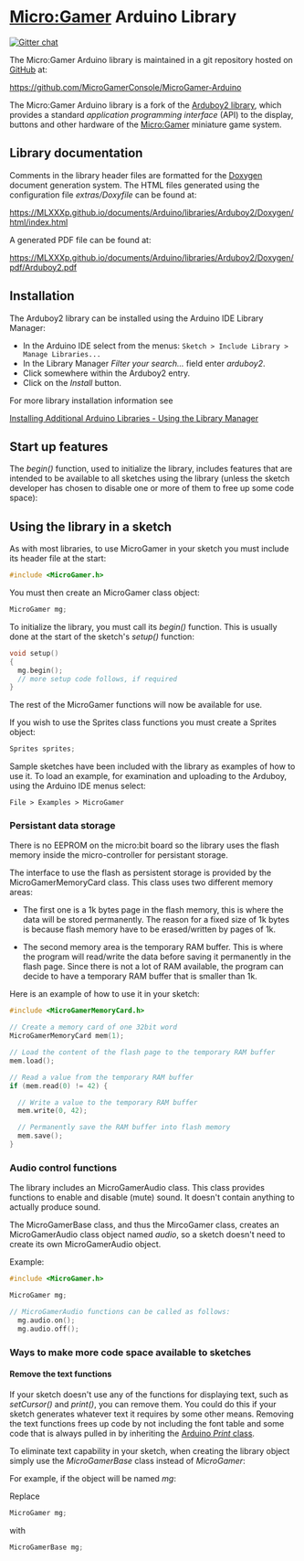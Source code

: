 # [Micro:Gamer](https://hackaday.io/project/47760-microgamer) Arduino Library

[![Gitter chat](https://badges.gitter.im/gitterHQ/gitter.png)](https://gitter.im/MicroGamerConsole/Lobby)

The Micro:Gamer Arduino library is maintained in a git repository hosted on [GitHub](https://github.com/) at:

https://github.com/MicroGamerConsole/MicroGamer-Arduino

The Micro:Gamer Arduino library is a fork of the [Arduboy2 library](), which provides a standard *application programming interface* (API) to the display, buttons and other hardware of the [Micro:Gamer](https://hackaday.io/project/47760-microgamer) miniature game system.

## Library documentation

Comments in the library header files are formatted for the [Doxygen](http://www.doxygen.org) document generation system. The HTML files generated using the configuration file _extras/Doxyfile_ can be found at:

https://MLXXXp.github.io/documents/Arduino/libraries/Arduboy2/Doxygen/html/index.html

A generated PDF file can be found at:

https://MLXXXp.github.io/documents/Arduino/libraries/Arduboy2/Doxygen/pdf/Arduboy2.pdf

## Installation

The Arduboy2 library can be installed using the Arduino IDE Library Manager:

- In the Arduino IDE select from the menus: `Sketch > Include Library > Manage Libraries...`
- In the Library Manager *Filter your search...* field enter *arduboy2*.
- Click somewhere within the Arduboy2 entry.
- Click on the *Install* button.

For more library installation information see

[Installing Additional Arduino Libraries - Using the Library Manager](https://www.arduino.cc/en/Guide/Libraries#toc3)

## Start up features

The *begin()* function, used to initialize the library, includes features that are intended to be available to all sketches using the library (unless the sketch developer has chosen to disable one or more of them to free up some code space):

## Using the library in a sketch

As with most libraries, to use MicroGamer in your sketch you must include its header file at the start:

```cpp
#include <MicroGamer.h>
```

You must then create an MicroGamer class object:

```cpp
MicroGamer mg;
```

To initialize the library, you must call its *begin()* function. This is usually done at the start of the sketch's *setup()* function:

```cpp
void setup()
{
  mg.begin();
  // more setup code follows, if required
}
```

The rest of the MicroGamer functions will now be available for use.

If you wish to use the Sprites class functions you must create a Sprites object:

```cpp
Sprites sprites;
```

Sample sketches have been included with the library as examples of how to use it. To load an example, for examination and uploading to the Arduboy, using the Arduino IDE menus select:

`File > Examples > MicroGamer`

### Persistant data storage

There is no EEPROM on the micro:bit board so the library uses the flash memory inside the micro-controller for persistant storage.

The interface to use the flash as persistent storage is provided by the MicroGamerMemoryCard class. This class uses two different memory areas:

 - The first one is a 1k bytes page in the flash memory, this is where the data will be stored permanently. The reason for a fixed size of 1k bytes is because flash memory have to be erased/written by pages of 1k.

 - The second memory area is the temporary RAM buffer. This is where the program will read/write the data before saving it permanently in the flash page. Since there is not a lot of RAM available, the program can decide to have a temporary RAM buffer that is smaller than 1k.

Here is an example of how to use it in your sketch:

```cpp
#include <MicroGamerMemoryCard.h>

// Create a memory card of one 32bit word
MicroGamerMemoryCard mem(1);

// Load the content of the flash page to the temporary RAM buffer
mem.load();

// Read a value from the temporary RAM buffer
if (mem.read(0) != 42) {

  // Write a value to the temporary RAM buffer
  mem.write(0, 42);

  // Permanently save the RAM buffer into flash memory
  mem.save();
}
```

### Audio control functions

The library includes an MicroGamerAudio class. This class provides functions to enable and disable (mute) sound. It doesn't contain anything to actually produce sound.

The MicroGamerBase class, and thus the MircoGamer class, creates an MicroGamerAudio class object named *audio*, so a sketch doesn't need to create its own MicroGamerAudio object.

Example:

```cpp
#include <MicroGamer.h>

MicroGamer mg;

// MicroGamerAudio functions can be called as follows:
  mg.audio.on();
  mg.audio.off();
```

### Ways to make more code space available to sketches

#### Remove the text functions

If your sketch doesn't use any of the functions for displaying text, such as *setCursor()* and *print()*, you can remove them. You could do this if your sketch generates whatever text it requires by some other means. Removing the text functions frees up code by not including the font table and some code that is always pulled in by inheriting the [Arduino *Print* class](http://playground.arduino.cc/Code/Printclass).

To eliminate text capability in your sketch, when creating the library object simply use the *MicroGamerBase* class instead of *MicroGamer*:

For example, if the object will be named *mg*:

Replace

```cpp
MicroGamer mg;
```

with

```cpp
MicroGamerBase mg;
```
